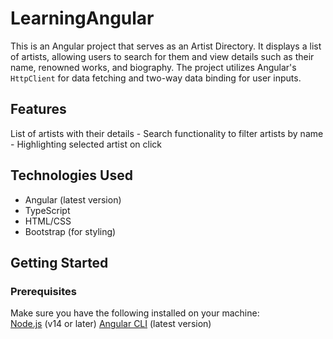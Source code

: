 # LearningAngular

This is an Angular project that serves as an Artist Directory. It displays a list of artists, allowing users to search for them and view details such as their name, renowned works, and biography. 
The project utilizes Angular's `HttpClient` for data fetching and two-way data binding for user inputs. 

## Features  
 List of artists with their details - Search functionality to filter artists by name - Highlighting selected artist on click  
 
 ## Technologies Used 
 * Angular (latest version) 
 * TypeScript 
 * HTML/CSS 
 * Bootstrap (for styling) 
 
 ## Getting Started 
 
 ### Prerequisites  
 Make sure you have the following installed on your machine:  
 [Node.js](https://nodejs.org/) (v14 or later) 
 [Angular CLI](https://angular.io/cli) (latest version)
